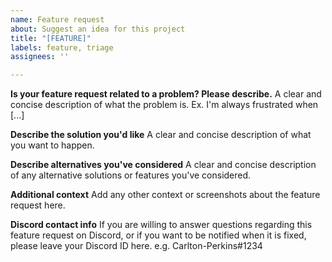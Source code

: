 ```yaml
---
name: Feature request
about: Suggest an idea for this project
title: "[FEATURE]"
labels: feature, triage
assignees: ''

---
```


**Is your feature request related to a problem? Please describe.**
A clear and concise description of what the problem is. Ex. I'm always frustrated when [...]

**Describe the solution you'd like**
A clear and concise description of what you want to happen.

**Describe alternatives you've considered**
A clear and concise description of any alternative solutions or features you've considered.

**Additional context**
Add any other context or screenshots about the feature request here.

**Discord contact info**
If you are willing to answer questions regarding this feature request on Discord, or if you want to be notified when it is fixed, please leave your Discord ID here.
e.g. Carlton-Perkins#1234
